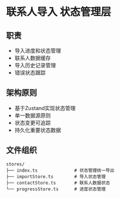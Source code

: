# 联系人导入 状态管理层

## 职责
- 导入进度和状态管理
- 联系人数据缓存
- 导入历史记录管理
- 错误状态跟踪

## 架构原则
- 基于Zustand实现状态管理
- 单一数据源原则
- 状态变更可追踪
- 持久化重要状态数据

## 文件组织
```
stores/
├── index.ts              # 状态管理统一导出
├── importStore.ts        # 导入状态管理
├── contactStore.ts       # 联系人数据状态
└── progressStore.ts      # 进度状态管理
```